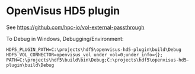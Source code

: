 # OpenVisus HD5 plugin


See https://github.com/hpc-io/vol-external-passthrough

To Debug in Windows, Debugging/Environment:

```
HDF5_PLUGIN_PATH=C:\projects\hdf5\openvisus-hd5-plugin\build\Debug
HDF5_VOL_CONNECTOR=openvisus_vol under_vol=0;under_info={};
PATH=C:\projects\hdf5\build\bin\Debug;C:\projects\hdf5\openvisus-hd5-plugin\build\Debug

```
